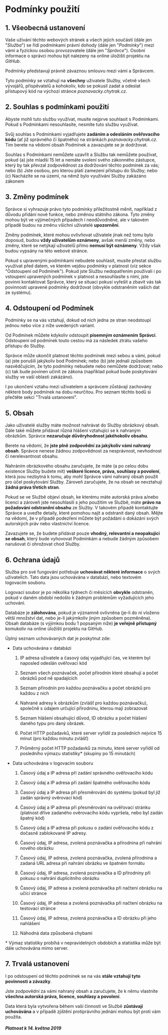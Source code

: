 # Podmínky použití

## 1\. Všeobecná ustanovení

Vaše užívání těchto webových stránek a všech jejích součástí (dále jen
"*Služba*") se řídí podmínkami právní dohody (dále jen "*Podmínky*")
mezi vámi a fyzickou osobou provozovatele (dále jen "*Správce*"). Osobní
informace o správci mohou být nalezeny na online úložišti projektu na
*GitHub*.

Podmínky představují právně závaznou smlouvu mezi vámi a Správcem.

Tyto podmínky se vztahují na **všechny** uživatele Služby, včetně všech
vývojářů, přispěvatelů a kohokoliv, kdo se pokusil zadat a odeslat
přístupový kód na výchozí stránce *poznavacky.chytrak.cz*.

## 2\. Souhlas s podmínkami použití

Abyste mohli tuto službu využívat, musíte nejprve souhlasit s
Podmínkami. Pokud s Podmínkami nesouhlasíte, nesmíte tuto službu
využívat.

Svůj souhlas s Podmínkami vyjadřujete **zadáním a odesláním ověřovacího
kódu** (ať již správného či špatného) na stránkách
*poznavacky.chytrak.cz*. Tím berete na vědomí obsah Podmínek a
zavazujete se je dodržovat.

Souhlas s Podmínkami nemůžete uzavřít a Službu tak nemůžete používat,
pokud (a) jste mladší 15 let a nemáte svolení svého zákonného zástupce,
který by tak převzal zodpovědnost za dodržování těchto podmínek za vás;
nebo (b) Jste osobou, pro kterou platí zamezení přístupu do Služby; nebo
(c) Nacházíte se na území, na němž bylo využívání Služby zakázáno
zákonem

## 3\. Změny podmínek

Správce si vyhrazuje právo tyto podmínky příležitostně měnit, například
z důvodu přidání nové funkce, nebo změnou státního zákona. Tyto změny
mohou být ve výjimečných případech i neodůvodněné, ale v takovém případě
budou na změnu všichni uživatelé **upozorněni**.

Změny podmínek, které mohou ovlivňovat uživatele jinak než tomu bylo
doposud, budou **vždy uživatelům oznámeny**, avšak menší změny, nebo
změny, které se netýkají uživatelů přímo **nemusí být oznámeny**. Vždy
však budou vypsány na této webové stránce.

Pokud s upravenými podmínkami nebudete souhlasit, musíte přestat službu
využívat před datem, ve kterém vejdou podmínky v platnost (viz sekce
"Odstoupení od Podmínek"). Pokud jste Službu nedopatřením používali i po
vstoupení upravených podmínek v platnost a nesouhlasíte s nimi, jste
povinni kontaktovat Správce, který se situaci pokusí vyřešit a zbavit
vás tak povinnosti upravené podmínky dodržovat (obvykle odstraněním
vašich dat ze systému).

## 4\. Odstoupení od Podmínek

Podmínky se na vás vztahují, dokud od nich jedna ze stran neodstoupí
jednou nebo více z níže uvedených variant.

Od Podmínek můžete kdykoliv odstoupit **písemným oznámením Správci**.
Odstoupení od podmínek touto cestou má za následek ztrátu vašeho
přístupu do Služby.

Správce může ukončit platnost těchto podmínek mezi sebou a vámi, pokud
(a) jste porušili jakýkoliv bod Podmínek; nebo (b) jste jednali způsobem
nasvědčujícím, že tyto podmínky nebudete nebo nemůžete dodržovat; nebo
(c) tak bude povinen učinit ze zákona (například pokud bude poskytování
služby ve vaší oblasti zakázáno).

I po ukončení vztahu mezi uživatelem a správcem zůstávají zachovány
některé body podmínek na dobu neurčitou. Pro seznam těchto bodů si
přečtěte sekci "Trvalá ustanovení".

## 5\. Obsah

Jako uživatelé služby máte možnost nahrávat do Služby obrázkový obsah.
Dále také můžete přidávat různá hlášení vztahující se k nahraným
obrázkům. Správce **nezaručuje důvěryhodnost jakéhokoliv obsahu**.

Berete na vědomí, že **jste plně zodpovědní za jakýkoliv vámi nahraný
obsah**. Správce nenese žádnou zodpovědnost za nesprávnost, nevhodnost
či nerelevantnost obsahu.

Nahráním obrázkového obsahu zaručujete, že máte (a po celou dobu
existence Služby budete mít) **veškeré licence, práva, souhlasy a
povolení**, která jsou nezbytná k tomu, aby mohl Správce vámi nahraný
obsah použít pro účel poskytování Služby. Zároveň zaručujete, že na
obsah se nevztahují **žádná práva třetích stran**.

Pokud se ve Službě objeví obsah, ke kterému máte autorská práva a/nebo
licenci a zároveň jste nesouhlasili s jeho použitím ve Službě, máte
**právo na požadování odstranění obsahu** ze Služby. V takovém případě
kontaktujte Správce a uveďte detaily, které pomohou najít a odstranit
daný obsah. Mějte na vědomí, že v případě podezření můžete být požádáni
o dokázání svých autorských práv nebo vlastnictví licence.

Zavazujete se, že budete přidávat pouze **vhodný, relevantní a
neopakující se obsah**, který bude vyhovovat Podmínkám a nebude žádným
způsobem narušovat či ohrožovat chod Služby.

## 6\. Ochrana údajů

Služba pro své fungování potřebuje **uchovávat některé informace** o
svých uživatelích. Tato data jsou uchovávána v databázi, nebo textovém
logovacím souboru.

Logovací soubor je po několika týdnech či měsících **obvykle**
odstraněn, pokud v daném období nedošlo k žádným problémům vyžadujících
jeho uchování.

Databáze je **zálohována**, pokud je významně ovlivněna (je-li do ní
vloženo větší množství dat, nebo je-li jakýmkoliv jiným způsobem
pozměněna). Obsah databáze (s výjimkou bodu 1 popsaným níže) **je
veřejně přístupný** komukoliv na online úložišti projektu na GitHub.

Úplný seznam uchovávaných dat je poskytnut zde:

  - Data uchovávána v databázi
    
    1.  IP adresa uživatele a časový údaj vyjadřující čas, ve kterém byl
        naposled odeslán ověřovací kód
    
    2.  Seznam všech poznávaček, počet přírodnin které obsahují a počet
        obrázků pod ně spadajících
    
    3.  Seznam přírodnin pro každou poznávačku a počet obrázků pro
        každou z nich
    
    4.  Nahrané adresy k obrázkům (zvlášť pro každou poznávačku),
        společně s údajem určující přírodninu, kterou mají zobrazovat
    
    5.  Seznam hlášení obsahující důvod, ID obrázku a počet hlášení
        daného typu pro daný obrázek.
    
    6.  Počet HTTP požadavků, které server vyřídil za posledních nejvíce
        15 minut (pro každou minutu zvlášť)
    
    7.  Průměrný počet HTTP požadavků za minutu, které server vyřídil od
        posledního výmazu statistiky\* (skupiny po 15 minutách)

  - Data uchovávána v logovacím souboru
    
    1.  Časový údaj a IP adresa při zadání správného ověřovacího kódu
    
    2.  Časový údaj a IP adresa při zadání špatného ověřovacího kódu
    
    3.  Časový údaj a IP adresa při přesměrování do systému (pokud byl
        již zadán správný ověrovací kód)
    
    4.  Časový údaj a IP adresa při přesměrování na ověřovací stránku
        (platnost dříve zadaného ověrovacího kódu vypršela, nebo byl
        zadán špatný kód)
    
    5.  Časový údaj a IP adresa při pokusu o zadání ověřovacího kódu z
        dočasně zablokované IP adresy.
    
    6.  Časový údaj, IP adresa, zvolená poznávačka a přírodnina při
        nahrání nového obrázku
    
    7.  Časový údaj, IP adresa, zvolená poznávačka, zvolená přírodnina a
        zadaná URL adresa při nahrání obrázku ve špatném formátu
    
    8.  Časový údaj, IP adresa, zvolená poznávačka a ID přírodniny při
        pokusu o nahrání duplicitního obrázku
    
    9.  Časový údaj, IP adresa a zvolená poznávačka při načtení obrázku
        na učící stránce
    
    10. Časový údaj, IP adresa a zvolená poznávačka při načtení obrázku
        na testovací stránce
    
    11. Časový údaj, IP adresa, zvolená poznávačka a ID obrázku při jeho
        nahlášení
    
    12. Náhodná data způsobená chybami

\* Výmaz statistiky probíhá v nepravidelných obdobích a statistika může
být dále uchovávána mimo server.

## 7\. Trvalá ustanovení

I po odstoupení od těchto podmínek se na vás **stále vztahují tyto
povinnosti a závazky**.

Jste zodpovědní za vámi nahraný obsah a zaručujete, že k němu vlastníte
**všechna autorská práva, licence, souhlasy a povolení**.

Data která byla vytvořena během vaší činnosti ve Službě **zůstávají
uchovávána** a v případě zjištění protiprávního jednání mohou být proti
vám použita.

##### *Platnost k 14. května 2019*
